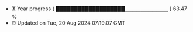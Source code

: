 - ⏳ Year progress { ███████████████████▁▁▁▁▁▁▁▁▁▁▁ } 63.47 %
- ⏰ Updated on Tue, 20 Aug 2024 07:19:07 GMT

